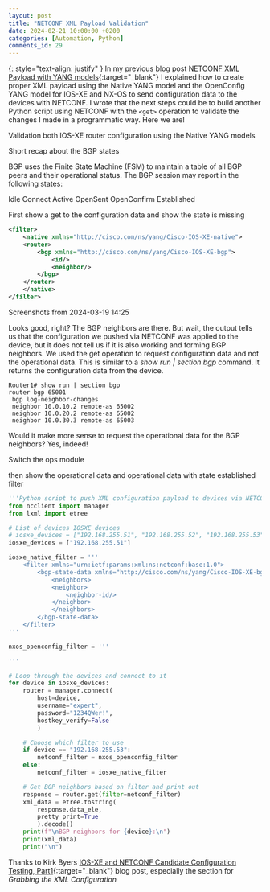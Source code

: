 ```yaml
---
layout: post
title: "NETCONF XML Payload Validation"
date: 2024-02-21 10:00:00 +0200
categories: [Automation, Python]
comments_id: 29
---
```


{: style="text-align: justify" }
In my previous blog post [NETCONF XML Payload with YANG models](https://blog.kuhlcloud.de/automation/python/2024/02/22/netconf-xml.html){:target="_blank"} I explained how to create proper XML payload using the Native YANG model and the OpenConfig YANG model for IOS-XE and NX-OS to send configuration data to the devices with NETCONF. I wrote that the next steps could be to build another Python script using NETCONF with the ```<get>``` operation to validate the changes I made in a programmatic way. Here we are!

Validation both IOS-XE router configuration using the Native YANG models

Short recap about the BGP states

BGP uses the Finite State Machine (FSM) to maintain a table of all BGP peers and their operational status. The BGP session may report in the following states:

Idle
Connect
Active
OpenSent
OpenConfirm
Established

First show a get to the configuration data and show the state is missing

```xml
<filter>
    <native xmlns="http://cisco.com/ns/yang/Cisco-IOS-XE-native">
    <router>
        <bgp xmlns="http://cisco.com/ns/yang/Cisco-IOS-XE-bgp">
            <id/>
            <neighbor/>
        </bgp>
    </router>
    </native>
</filter>
```

Screenshots from 2024-03-19 14:25

Looks good, right? The BGP neighbors are there. But wait, the output tells us that the configuration we pushed via NETCONF was applied to the device, but it does not tell us if it is also working and forming BGP neighbors. We used the get operation to request configuration data and not the operational data. This is similar to a *show run | section bgp* command. It returns the configuration data from the device.

```none
Router1# show run | section bgp
router bgp 65001
 bgp log-neighbor-changes
 neighbor 10.0.10.2 remote-as 65002
 neighbor 10.0.20.2 remote-as 65002
 neighbor 10.0.30.3 remote-as 65003
```

Would it make more sense to request the operational data for the BGP neighbors? Yes, indeed!

Switch the ops module 

then show the operational data and operational data with state established filter

```python
'''Python script to push XML configuration payload to devices via NETCONF'''
from ncclient import manager
from lxml import etree

# List of devices IOSXE devices
# iosxe_devices = ["192.168.255.51", "192.168.255.52", "192.168.255.53"]
iosxe_devices = ["192.168.255.51"]

iosxe_native_filter = '''
    <filter xmlns="urn:ietf:params:xml:ns:netconf:base:1.0">
        <bgp-state-data xmlns="http://cisco.com/ns/yang/Cisco-IOS-XE-bgp-oper">
            <neighbors>
            <neighbor>
                <neighbor-id/>
            </neighbor>
            </neighbors>
        </bgp-state-data>
    </filter>
'''

nxos_openconfig_filter = '''

'''

# Loop through the devices and connect to it
for device in iosxe_devices:
    router = manager.connect(
        host=device,
        username="expert",
        password="1234QWer!",
        hostkey_verify=False
        )

    # Choose which filter to use
    if device == "192.168.255.53":
        netconf_filter = nxos_openconfig_filter
    else:
        netconf_filter = iosxe_native_filter

    # Get BGP neighbors based on filter and print out
    response = router.get(filter=netconf_filter)
    xml_data = etree.tostring(
        response.data_ele,
        pretty_print=True
        ).decode()
    print(f"\nBGP neighbors for {device}:\n")
    print(xml_data)
    print("\n")
```

Thanks to Kirk Byers [IOS-XE and NETCONF Candidate Configuration Testing, Part1](https://pynet.twb-tech.com/blog/netconf/iosxe-candidate-cfg1.html){:target="_blank"} blog post, especially the section for *Grabbing the XML Configuration*
